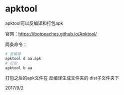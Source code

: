 # apktool

apktool可以反编译和打包apk  

官网：https://ibotpeaches.github.io/Apktool/  

两条命令：  
```r
# 反编译
apktool d aa.apk
# 打包
apktool b aa
```

打包之后的apk文件在 反编译生成文件夹的 dist子文件夹下  


2017/9/2  
